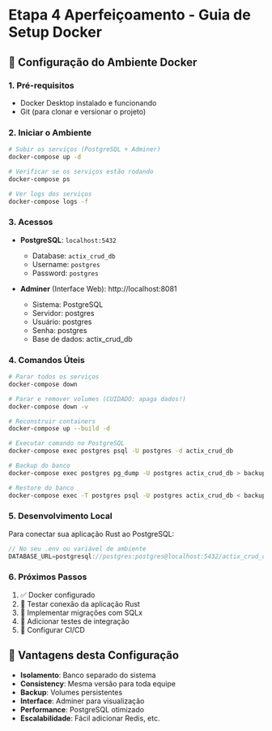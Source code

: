 # Etapa 4 Aperfeiçoamento - Guia de Setup Docker

## 🐳 Configuração do Ambiente Docker

### 1. Pré-requisitos
- Docker Desktop instalado e funcionando
- Git (para clonar e versionar o projeto)

### 2. Iniciar o Ambiente
```bash
# Subir os serviços (PostgreSQL + Adminer)
docker-compose up -d

# Verificar se os serviços estão rodando
docker-compose ps

# Ver logs dos serviços
docker-compose logs -f
```

### 3. Acessos
- **PostgreSQL**: `localhost:5432`
  - Database: `actix_crud_db`
  - Username: `postgres`
  - Password: `postgres`

- **Adminer** (Interface Web): http://localhost:8081
  - Sistema: PostgreSQL
  - Servidor: postgres
  - Usuário: postgres
  - Senha: postgres
  - Base de dados: actix_crud_db

### 4. Comandos Úteis

```bash
# Parar todos os serviços
docker-compose down

# Parar e remover volumes (CUIDADO: apaga dados!)
docker-compose down -v

# Reconstruir containers
docker-compose up --build -d

# Executar comando no PostgreSQL
docker-compose exec postgres psql -U postgres -d actix_crud_db

# Backup do banco
docker-compose exec postgres pg_dump -U postgres actix_crud_db > backup.sql

# Restore do banco
docker-compose exec -T postgres psql -U postgres actix_crud_db < backup.sql
```

### 5. Desenvolvimento Local

Para conectar sua aplicação Rust ao PostgreSQL:

```rust
// No seu .env ou variável de ambiente
DATABASE_URL=postgresql://postgres:postgres@localhost:5432/actix_crud_db
```

### 6. Próximos Passos
1. ✅ Docker configurado
2. 🔄 Testar conexão da aplicação Rust
3. 🔄 Implementar migrações com SQLx
4. 🔄 Adicionar testes de integração
5. 🔄 Configurar CI/CD

## 🚀 Vantagens desta Configuração

- **Isolamento**: Banco separado do sistema
- **Consistency**: Mesma versão para toda equipe
- **Backup**: Volumes persistentes
- **Interface**: Adminer para visualização
- **Performance**: PostgreSQL otimizado
- **Escalabilidade**: Fácil adicionar Redis, etc.
